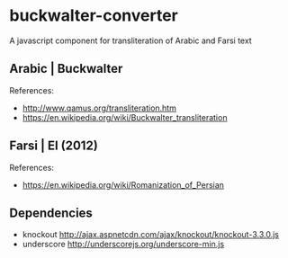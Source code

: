 # buckwalter-converter
A javascript component for transliteration of Arabic and Farsi text


## Arabic | Buckwalter

References:
  * http://www.qamus.org/transliteration.htm
  * https://en.wikipedia.org/wiki/Buckwalter_transliteration


## Farsi | EI (2012)

References:
  * https://en.wikipedia.org/wiki/Romanization_of_Persian


## Dependencies

  * knockout http://ajax.aspnetcdn.com/ajax/knockout/knockout-3.3.0.js
  * underscore http://underscorejs.org/underscore-min.js
